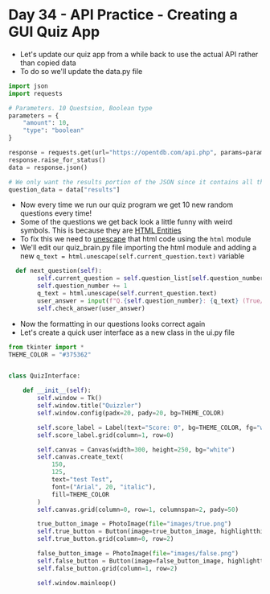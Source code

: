 # Day 34 - API Practice - Creating a GUI Quiz App

- Let's update our quiz app from a while back to use the actual API rather than copied data
- To do so we'll update the data.py file
```python
import json
import requests

# Parameters. 10 Questsion, Boolean type
parameters = {
    "amount": 10,
    "type": "boolean"
}

response = requests.get(url="https://opentdb.com/api.php", params=parameters)
response.raise_for_status()
data = response.json()

# We only want the results portion of the JSON since it contains all the questions
question_data = data["results"]
```
- Now every time we run our quiz program we get 10 new random questions every time!
- Some of the questions we get back look a little funny with weird symbols. This is because they are [HTML Entities](https://www.w3schools.com/html/html_entities.asp)
- To fix this we need to [unescape](https://stackoverflow.com/questions/2087370/decode-html-entities-in-python-string) that html code using the `html` module
- We'll edit our quiz_brain.py file importing the html module and adding a new `q_text = html.unescape(self.current_question.text)` variable
```python
  def next_question(self):
        self.current_question = self.question_list[self.question_number]
        self.question_number += 1
        q_text = html.unescape(self.current_question.text)
        user_answer = input(f"Q.{self.question_number}: {q_text} (True/False): ")
        self.check_answer(user_answer)
```
- Now the formatting in our questions looks correct again
- Let's create a quick user interface as a new class in the ui.py file
```python
from tkinter import *
THEME_COLOR = "#375362"


class QuizInterface:

    def __init__(self):
        self.window = Tk()
        self.window.title("Quizzler")
        self.window.config(padx=20, pady=20, bg=THEME_COLOR)

        self.score_label = Label(text="Score: 0", bg=THEME_COLOR, fg="white")
        self.score_label.grid(column=1, row=0)

        self.canvas = Canvas(width=300, height=250, bg="white")
        self.canvas.create_text(
            150,
            125,
            text="test Test",
            font=("Arial", 20, "italic"),
            fill=THEME_COLOR
        )
        self.canvas.grid(column=0, row=1, columnspan=2, pady=50)

        true_button_image = PhotoImage(file="images/true.png")
        self.true_button = Button(image=true_button_image, highlightthickness=0)
        self.true_button.grid(column=0, row=2)

        false_button_image = PhotoImage(file="images/false.png")
        self.false_button = Button(image=false_button_image, highlightthickness=0)
        self.false_button.grid(column=1, row=2)

        self.window.mainloop()

```